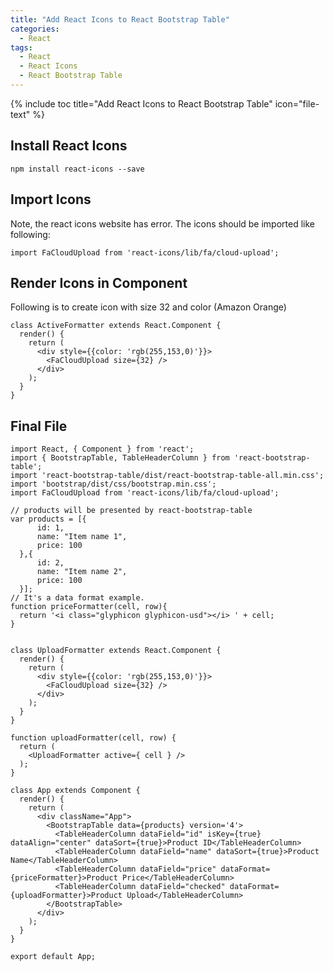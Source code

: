 ```yaml
---
title: "Add React Icons to React Bootstrap Table"
categories:
  - React
tags:
  - React
  - React Icons
  - React Bootstrap Table
---
```


{% include toc title="Add React Icons to React Bootstrap Table" icon="file-text" %}

## Install React Icons

```
npm install react-icons --save
```

## Import Icons 

Note, the react icons website has error. The icons should be imported like following:

```
import FaCloudUpload from 'react-icons/lib/fa/cloud-upload';
```


## Render Icons in Component

Following is to create icon with size 32 and color (Amazon Orange)

```liquid
class ActiveFormatter extends React.Component {
  render() {
    return (
      <div style={{color: 'rgb(255,153,0)'}}>
        <FaCloudUpload size={32} />
      </div>
    );
  }
}
```

## Final File

```liquid
import React, { Component } from 'react';
import { BootstrapTable, TableHeaderColumn } from 'react-bootstrap-table';
import 'react-bootstrap-table/dist/react-bootstrap-table-all.min.css';
import 'bootstrap/dist/css/bootstrap.min.css';
import FaCloudUpload from 'react-icons/lib/fa/cloud-upload';

// products will be presented by react-bootstrap-table
var products = [{
      id: 1,
      name: "Item name 1",
      price: 100
  },{
      id: 2,
      name: "Item name 2",
      price: 100
  }];
// It's a data format example.
function priceFormatter(cell, row){
  return '<i class="glyphicon glyphicon-usd"></i> ' + cell;
}


class UploadFormatter extends React.Component {
  render() {
    return (
      <div style={{color: 'rgb(255,153,0)'}}>
        <FaCloudUpload size={32} />
      </div>
    );
  }
}

function uploadFormatter(cell, row) {
  return (
    <UploadFormatter active={ cell } />
  );
}

class App extends Component {
  render() {
    return (
      <div className="App">
        <BootstrapTable data={products} version='4'>
          <TableHeaderColumn dataField="id" isKey={true} dataAlign="center" dataSort={true}>Product ID</TableHeaderColumn>
          <TableHeaderColumn dataField="name" dataSort={true}>Product Name</TableHeaderColumn>
          <TableHeaderColumn dataField="price" dataFormat={priceFormatter}>Product Price</TableHeaderColumn>
          <TableHeaderColumn dataField="checked" dataFormat={uploadFormatter}>Product Upload</TableHeaderColumn>
        </BootstrapTable>
      </div>
    );
  }
}

export default App;

```
